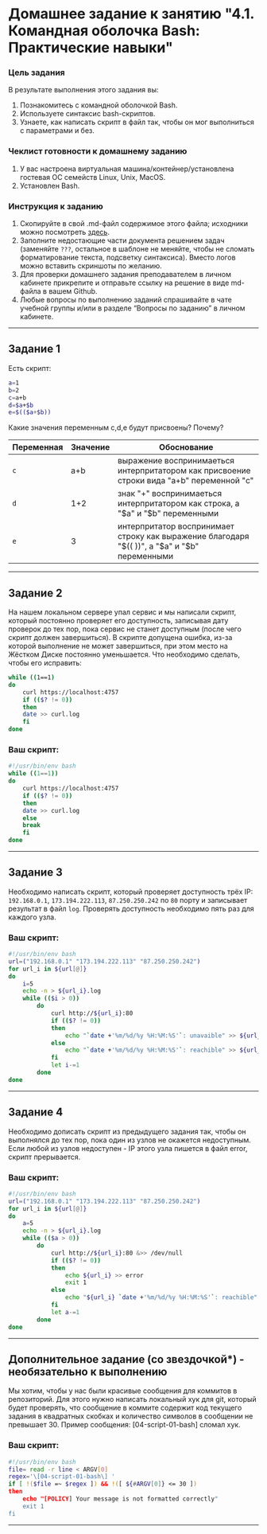# Домашнее задание к занятию "4.1. Командная оболочка Bash: Практические навыки"

### Цель задания

В результате выполнения этого задания вы:

1. Познакомитесь с командной оболочкой Bash.
2. Используете синтаксис bash-скриптов.
3. Узнаете, как написать скрипт в файл так, чтобы он мог выполниться с параметрами и без.


### Чеклист готовности к домашнему заданию

1. У вас настроена виртуальная машина/контейнер/установлена гостевая ОС семейств Linux, Unix, MacOS.
2. Установлен Bash.


### Инструкция к заданию

1. Скопируйте в свой .md-файл содержимое этого файла; исходники можно посмотреть [здесь](https://raw.githubusercontent.com/netology-code/sysadm-homeworks/devsys10/04-script-01-bash/README.md).
2. Заполните недостающие части документа решением задач (заменяйте `???`, остальное в шаблоне не меняйте, чтобы не сломать форматирование текста, подсветку синтаксиса). Вместо логов можно вставить скриншоты по желанию.
3. Для проверки домашнего задания преподавателем в личном кабинете прикрепите и отправьте ссылку на решение в виде md-файла в вашем Github.
4. Любые вопросы по выполнению заданий спрашивайте в чате учебной группы и/или в разделе “Вопросы по заданию” в личном кабинете.

------

## Задание 1

Есть скрипт:
```bash
a=1
b=2
c=a+b
d=$a+$b
e=$(($a+$b))
```

Какие значения переменным c,d,e будут присвоены? Почему?

| Переменная  | Значение | Обоснование |
| ------------- | ------------- | ------------- |
| `c`  | a+b  | выражение воспринимаеться интерпритатором как присвоение строки вида "a+b" переменной "c"  |
| `d`  | 1+2  | знак "+" воспринимаеться интерпритатором как строка, а "$a" и "$b" переменными|
| `e`  | 3  | интерпритатор воспринимает строку как выражение благодаря "$(( ))", а "$a" и "$b" переменными|

----

## Задание 2

На нашем локальном сервере упал сервис и мы написали скрипт, который постоянно проверяет его доступность, записывая дату проверок до тех пор, пока сервис не станет доступным (после чего скрипт должен завершиться). В скрипте допущена ошибка, из-за которой выполнение не может завершиться, при этом место на Жёстком Диске постоянно уменьшается. Что необходимо сделать, чтобы его исправить:
```bash
while ((1==1)
do
    curl https://localhost:4757
    if (($? != 0))
    then
	date >> curl.log
    fi
done
```

### Ваш скрипт:
```bash
#!/usr/bin/env bash
while ((1==1))
do
    curl https://localhost:4757
    if (($? != 0))
    then
	date >> curl.log
    else
	break
    fi
done
```

---

## Задание 3

Необходимо написать скрипт, который проверяет доступность трёх IP: `192.168.0.1`, `173.194.222.113`, `87.250.250.242` по `80` порту и записывает результат в файл `log`. Проверять доступность необходимо пять раз для каждого узла.

### Ваш скрипт:
```bash
#!/usr/bin/env bash
url=("192.168.0.1" "173.194.222.113" "87.250.250.242")
for url_i in ${url[@]}
do
    i=5
    echo -n > ${url_i}.log
    while (($i > 0))
        do
            curl http://${url_i}:80
            if (($? != 0))
            then
                echo "`date +'%m/%d/%y %H:%M:%S'`: unavaible" >> ${url_i}.log
            else
                echo "`date +'%m/%d/%y %H:%M:%S'`: reachible" >> ${url_i}.log
            fi
            let i-=1
        done
done
```

---
## Задание 4

Необходимо дописать скрипт из предыдущего задания так, чтобы он выполнялся до тех пор, пока один из узлов не окажется недоступным. Если любой из узлов недоступен - IP этого узла пишется в файл error, скрипт прерывается.

### Ваш скрипт:
```bash
#!/usr/bin/env bash
url=("192.168.0.1" "173.194.222.113" "87.250.250.242")
for url_i in ${url[@]}
do
    a=5
    echo -n > ${url_i}.log
    while (($a > 0))
        do
            curl http://${url_i}:80 &>> /dev/null
            if (($? != 0))
            then
                echo ${url_i} >> error
                exit 1
            else
                echo "${url_i} `date +'%m/%d/%y %H:%M:%S'`: reachible" >> ${url_i}.log
            fi
            let a-=1
        done
done
```

---

## Дополнительное задание (со звездочкой*) - необязательно к выполнению

Мы хотим, чтобы у нас были красивые сообщения для коммитов в репозиторий. Для этого нужно написать локальный хук для git, который будет проверять, что сообщение в коммите содержит код текущего задания в квадратных скобках и количество символов в сообщении не превышает 30. Пример сообщения: \[04-script-01-bash\] сломал хук.

### Ваш скрипт:
```bash
#!/usr/bin/env bash
file= read -r line < ARGV[0]
regex='\[04-script-01-bash\] '
if [ !($file =~ $regex ]) && !([ ${#ARGV[0]} <= 30 ])
then
    echo "[POLICY] Your message is not formatted correctly"
    exit 1
fi
```

----